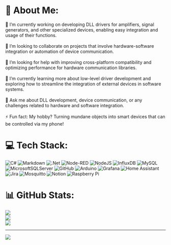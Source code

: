 # 💫 About Me:
🔭 I’m currently working on developing DLL drivers for amplifiers, signal generators, and other specialized devices, enabling easy integration and usage of their functions.<br><br>👯 I’m looking to collaborate on projects that involve hardware-software integration or automation of device communication.<br><br>🤝 I’m looking for help with improving cross-platform compatibility and optimizing performance for hardware communication libraries.<br><br>🌱 I’m currently learning more about low-level driver development and exploring how to streamline the integration of external devices in software systems.<br><br>💬 Ask me about DLL development, device communication, or any challenges related to hardware and software integration.<br><br>⚡  Fun fact: My hobby? Turning mundane objects into smart devices that can be controlled via my phone!


# 💻 Tech Stack:
![C#](https://img.shields.io/badge/c%23-%23239120.svg?style=flat&logo=csharp&logoColor=white) ![Markdown](https://img.shields.io/badge/markdown-%23000000.svg?style=flat&logo=markdown&logoColor=white) ![.Net](https://img.shields.io/badge/.NET-5C2D91?style=flat&logo=.net&logoColor=white) ![Node-RED](https://img.shields.io/badge/Node--RED-%238F0000.svg?style=flat&logo=node-red&logoColor=white) ![NodeJS](https://img.shields.io/badge/node.js-6DA55F?style=flat&logo=node.js&logoColor=white) ![InfluxDB](https://img.shields.io/badge/InfluxDB-22ADF6?style=flat&logo=InfluxDB&logoColor=white) ![MySQL](https://img.shields.io/badge/mysql-4479A1.svg?style=flat&logo=mysql&logoColor=white) ![MicrosoftSQLServer](https://img.shields.io/badge/Microsoft%20SQL%20Server-CC2927?style=flat&logo=microsoft%20sql%20server&logoColor=white) ![GitHub](https://img.shields.io/badge/github-%23121011.svg?style=flat&logo=github&logoColor=white) ![Arduino](https://img.shields.io/badge/-Arduino-00979D?style=flat&logo=Arduino&logoColor=white) ![Grafana](https://img.shields.io/badge/grafana-%23F46800.svg?style=flat&logo=grafana&logoColor=white) ![Home Assistant](https://img.shields.io/badge/home%20assistant-%2341BDF5.svg?style=flat&logo=home-assistant&logoColor=white) ![Jira](https://img.shields.io/badge/jira-%230A0FFF.svg?style=flat&logo=jira&logoColor=white) ![Mosquitto](https://img.shields.io/badge/mosquitto-%233C5280.svg?style=flat&logo=eclipsemosquitto&logoColor=white) ![Notion](https://img.shields.io/badge/Notion-%23000000.svg?style=flat&logo=notion&logoColor=white) ![Raspberry Pi](https://img.shields.io/badge/-RaspberryPi-C51A4A?style=flat&logo=Raspberry-Pi)
# 📊 GitHub Stats:
![](https://github-readme-stats.vercel.app/api?username=0aldone0&theme=dark&hide_border=false&include_all_commits=false&count_private=false)<br/>
![](https://github-readme-streak-stats.herokuapp.com/?user=0aldone0&theme=dark&hide_border=false)<br/>
![](https://github-readme-stats.vercel.app/api/top-langs/?username=0aldone0&theme=dark&hide_border=false&include_all_commits=false&count_private=false&layout=compact)

---
[![](https://visitcount.itsvg.in/api?id=0aldone0&icon=5&color=12)](https://visitcount.itsvg.in)

<!-- Proudly created with GPRM ( https://gprm.itsvg.in ) -->
